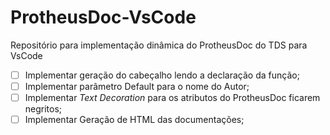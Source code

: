 # ProtheusDoc-VsCode
Repositório para implementação dinâmica do ProtheusDoc do TDS para VsCode

- [ ] Implementar geração do cabeçalho lendo a declaração da função;
- [ ] Implementar parâmetro Default para o nome do Autor;
- [ ] Implementar *Text Decoration* para os atributos do ProtheusDoc ficarem negritos;
- [ ] Implementar Geração de HTML das documentações;
